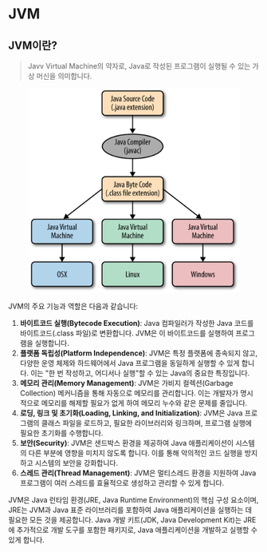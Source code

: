 # JVM



## JVM이란?

> Javv Virtual Machine의 약자로, Java로 작성된 프로그램이 실행될 수 있는 가상 머신을 의미합니다.&#x20;



<figure><img src="../../.gitbook/assets/image (1) (1) (1) (1) (1).png" alt=""><figcaption></figcaption></figure>





JVM의 주요 기능과 역할은 다음과 같습니다:

1. **바이트코드 실행(Bytecode Execution)**: Java 컴파일러가 작성한 Java 코드를 바이트코드(.class 파일)로 변환합니다. JVM은 이 바이트코드를 실행하여 프로그램을 실행합니다.
2. **플랫폼 독립성(Platform Independence)**: JVM은 특정 플랫폼에 종속되지 않고, 다양한 운영 체제와 하드웨어에서 Java 프로그램을 동일하게 실행할 수 있게 합니다. 이는 "한 번 작성하고, 어디서나 실행"할 수 있는 Java의 중요한 특징입니다.
3. **메모리 관리(Memory Management)**: JVM은 가비지 컬렉션(Garbage Collection) 메커니즘을 통해 자동으로 메모리를 관리합니다. 이는 개발자가 명시적으로 메모리를 해제할 필요가 없게 하여 메모리 누수와 같은 문제를 줄입니다.
4. **로딩, 링크 및 초기화(Loading, Linking, and Initialization)**: JVM은 Java 프로그램의 클래스 파일을 로드하고, 필요한 라이브러리와 링크하며, 프로그램 실행에 필요한 초기화를 수행합니다.
5. **보안(Security)**: JVM은 샌드박스 환경을 제공하여 Java 애플리케이션이 시스템의 다른 부분에 영향을 미치지 않도록 합니다. 이를 통해 악의적인 코드 실행을 방지하고 시스템의 보안을 강화합니다.
6. **스레드 관리(Thread Management)**: JVM은 멀티스레드 환경을 지원하여 Java 프로그램이 여러 스레드를 효율적으로 생성하고 관리할 수 있게 합니다.

JVM은 Java 런타임 환경(JRE, Java Runtime Environment)의 핵심 구성 요소이며, JRE는 JVM과 Java 표준 라이브러리를 포함하여 Java 애플리케이션을 실행하는 데 필요한 모든 것을 제공합니다. Java 개발 키트(JDK, Java Development Kit)는 JRE에 추가적으로 개발 도구를 포함한 패키지로, Java 애플리케이션을 개발하고 실행할 수 있게 합니다.
